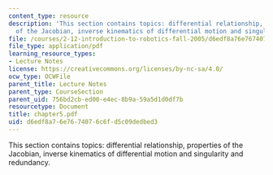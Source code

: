 ```yaml
---
content_type: resource
description: 'This section contains topics: differential relationship, properties
  of the Jacobian, inverse kinematics of differential motion and singularity and redundancy.'
file: /courses/2-12-introduction-to-robotics-fall-2005/d6edf8a76e7674076c6fd5c09dedbed3_chapter5.pdf
file_type: application/pdf
learning_resource_types:
- Lecture Notes
license: https://creativecommons.org/licenses/by-nc-sa/4.0/
ocw_type: OCWFile
parent_title: Lecture Notes
parent_type: CourseSection
parent_uid: 756bd2cb-ed00-e4ec-8b9a-59a5d1d0df7b
resourcetype: Document
title: chapter5.pdf
uid: d6edf8a7-6e76-7407-6c6f-d5c09dedbed3
---
```

This section contains topics: differential relationship, properties of the Jacobian, inverse kinematics of differential motion and singularity and redundancy.